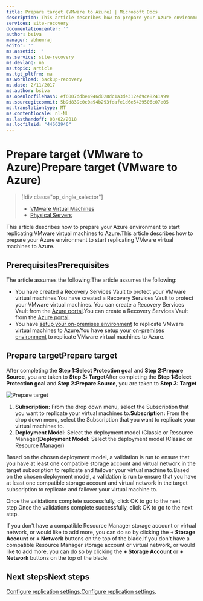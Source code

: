 ```yaml
---
title: Prepare target (VMware to Azure) | Microsoft Docs
description: This article describes how to prepare your Azure environment to start replicating VMware virtual machines to Azure.
services: site-recovery
documentationcenter: ''
author: bsiva
manager: abhemraj
editor: ''
ms.assetid: ''
ms.service: site-recovery
ms.devlang: na
ms.topic: article
ms.tgt_pltfrm: na
ms.workload: backup-recovery
ms.date: 2/11/2017
ms.author: bsiva
ms.openlocfilehash: ef6007ddbe4946d028dc1a3de312ed9ce8241a99
ms.sourcegitcommit: 5b9d839c0c0a94b293fdafe1d6e5429506c07e05
ms.translationtype: MT
ms.contentlocale: nl-NL
ms.lasthandoff: 08/02/2018
ms.locfileid: "44662946"
---
```

# <a name="prepare-target-vmware-to-azure"></a><span data-ttu-id="04ad8-103">Prepare target (VMware to Azure)</span><span class="sxs-lookup"><span data-stu-id="04ad8-103">Prepare target (VMware to Azure)</span></span>
> [!div class="op_single_selector"]
> * [VMware Virtual Machines](./site-recovery-prepare-target-vmware-to-azure.md)
> * [Physical Servers](./site-recovery-prepare-target-physical-to-azure.md)

<span data-ttu-id="04ad8-106">This article describes how to prepare your Azure environment to start replicating VMware virtual machines to Azure.</span><span class="sxs-lookup"><span data-stu-id="04ad8-106">This article describes how to prepare your Azure environment to start replicating VMware virtual machines to Azure.</span></span>

## <a name="prerequisites"></a><span data-ttu-id="04ad8-107">Prerequisites</span><span class="sxs-lookup"><span data-stu-id="04ad8-107">Prerequisites</span></span>

<span data-ttu-id="04ad8-108">The article assumes the following:</span><span class="sxs-lookup"><span data-stu-id="04ad8-108">The article assumes the following:</span></span>
- <span data-ttu-id="04ad8-109">You have created a Recovery Services Vault to protect your VMware virtual machines.</span><span class="sxs-lookup"><span data-stu-id="04ad8-109">You have created a Recovery Services Vault to protect your VMware virtual machines.</span></span> <span data-ttu-id="04ad8-110">You can create a Recovery Services Vault from the [Azure portal](http://portal.azure.com "Azure portal").</span><span class="sxs-lookup"><span data-stu-id="04ad8-110">You can create a Recovery Services Vault from the [Azure portal](http://portal.azure.com "Azure portal").</span></span>
- <span data-ttu-id="04ad8-111">You have [setup your on-premises environment](./site-recovery-set-up-vmware-to-azure.md) to replicate VMware virtual machines to Azure.</span><span class="sxs-lookup"><span data-stu-id="04ad8-111">You have [setup your on-premises environment](./site-recovery-set-up-vmware-to-azure.md) to replicate VMware virtual machines to Azure.</span></span>

## <a name="prepare-target"></a><span data-ttu-id="04ad8-112">Prepare target</span><span class="sxs-lookup"><span data-stu-id="04ad8-112">Prepare target</span></span>

<span data-ttu-id="04ad8-113">After completing the **Step 1:Select Protection goal** and **Step 2:Prepare Source**, you are taken to **Step 3: Target**</span><span class="sxs-lookup"><span data-stu-id="04ad8-113">After completing the **Step 1:Select Protection goal** and **Step 2:Prepare Source**, you are taken to **Step 3: Target**</span></span>

![Prepare target](https://docstestmedia1.blob.core.windows.net/azure-media/articles/site-recovery/media/site-recovery-prepare-target-vmware-to-azure/prepare-target-vmware-to-azure.PNG)

1. <span data-ttu-id="04ad8-115">**Subscription:** From the drop down menu, select the Subscription that you want to replicate your virtual machines to.</span><span class="sxs-lookup"><span data-stu-id="04ad8-115">**Subscription:** From the drop down menu, select the Subscription that you want to replicate your virtual machines to.</span></span>
2. <span data-ttu-id="04ad8-116">**Deployment Model:** Select the deployment model (Classic or Resource Manager)</span><span class="sxs-lookup"><span data-stu-id="04ad8-116">**Deployment Model:** Select the deployment model (Classic or Resource Manager)</span></span>

<span data-ttu-id="04ad8-117">Based on the chosen deployment model, a validation is run to ensure that you have at least one compatible storage account and virtual network in the target subscription to replicate and failover your virtual machine to.</span><span class="sxs-lookup"><span data-stu-id="04ad8-117">Based on the chosen deployment model, a validation is run to ensure that you have at least one compatible storage account and virtual network in the target subscription to replicate and failover your virtual machine to.</span></span>

<span data-ttu-id="04ad8-118">Once the validations complete successfully, click OK to go to the next step.</span><span class="sxs-lookup"><span data-stu-id="04ad8-118">Once the validations complete successfully, click OK to go to the next step.</span></span>

<span data-ttu-id="04ad8-119">If you don't have a compatible Resource Manager storage account or virtual network, or would like to add more, you can do so by clicking the **+ Storage Account** or **+ Network** buttons on the top of the blade.</span><span class="sxs-lookup"><span data-stu-id="04ad8-119">If you don't have a compatible Resource Manager storage account or virtual network, or would like to add more, you can do so by clicking the **+ Storage Account** or **+ Network** buttons on the top of the blade.</span></span>

## <a name="next-steps"></a><span data-ttu-id="04ad8-120">Next steps</span><span class="sxs-lookup"><span data-stu-id="04ad8-120">Next steps</span></span>
<span data-ttu-id="04ad8-121">[Configure replication settings](./site-recovery-setup-replication-settings-vmware.md).</span><span class="sxs-lookup"><span data-stu-id="04ad8-121">[Configure replication settings](./site-recovery-setup-replication-settings-vmware.md).</span></span>


